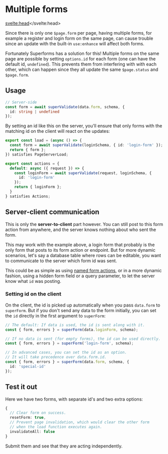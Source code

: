 <script lang="ts">
	import Form from './Form.svelte'
  import Next from '$lib/Next.svelte'
	import SuperDebug from 'sveltekit-superforms/client/SuperDebug.svelte'
  import { concepts } from '$lib/navigation/sections'

	export let data;
</script>

# Multiple forms

<svelte:head><title>Multiple forms</title></svelte:head>

Since there is only one `$page.form` per page, having multiple forms, for example a register and login form on the same page, can cause trouble since an update with the built-in `use:enhance` will affect both forms.

Fortunately Superforms has a solution for this! Multiple forms on the same page are possible by setting `options.id` for each form (one can have the default id, `undefined`). This prevents them from interfering with with each other, which can happen since they all update the same `$page.status` and `$page.form`.

## Usage

```ts
// Server-side
const form = await superValidate(data.form, schema, {
  id: string | undefined
});
```

By setting an id like this on the server, you'll ensure that only forms with the matching id on the client will react on the updates:

```ts
export const load = (async () => {
  const form = await superValidate(loginSchema, { id: 'login-form' });
  return { form };
}) satisfies PageServerLoad;

export const actions = {
  default: async ({ request }) => {
    const loginForm = await superValidate(request, loginSchema, {
      id: 'login-form'
    });
    return { loginForm };
  }
} satisfies Actions;
```

## Server-client communication

This is only the **server-to-client** part however. You can still post to this form action from anywhere, and the server knows nothing about who sent the form.

This may work with the example above, a login form that probably is the only form that posts to its form action or endpoint. But for more dynamic scenarios, let's say a database table where rows can be editable, you want to communicate to the server which form id was sent.

This could be as simple as using [named form actions](https://kit.svelte.dev/docs/form-actions#named-actions), or in a more dynamic fashion, using a hidden form field or a query parameter, to let the server know what `id` was posting.

### Setting id on the client

On the client, the id is picked up automatically when you pass `data.form` to `superForm`. But if you don't send any data to the form initially, you can set the `id` directly in the first argument to `superForm`:

```ts
// The default: If data is used, the id is sent along with it.
const { form, errors } = superForm(data.loginForm, schema);

// If no data is sent (for empty forms), the id can be used directly.
const { form, errors } = superForm('login-form', schema);

// In advanced cases, you can set the id as an option.
// It will take precedence over data.form.id.
const { form, errors } = superForm(data.form, schema, {
  id: 'special-id'
});
```

## Test it out

Here we have two forms, with separate id's and two extra options:

```ts
{
  // Clear form on success.
  resetForm: true,
  // Prevent page invalidation, which would clear the other form
  // when the load function executes again.
  invalidateAll: false
}
```

Submit them and see that they are acting independently.

<Form {data} />

<Next section={concepts} />
